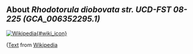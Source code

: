 
About *Rhodotorula diobovata str. UCD-FST 08-225 (GCA\_006352295.1)* 
--------------------------------------------------------------

[![Wikipedia](/img/wikipedia_logo_v2_en.png){#wiki_icon}](http://en.wikipedia.org)


([Text](http://en.wikipedia.org) from [Wikipedia](http://en.wikipedia.org/) 

